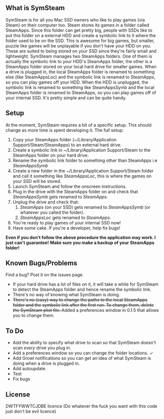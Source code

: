 ## What is SymSteam

SymSteam is for all you Mac SSD owners who like to play games (via Steam) on their computer too. Steam stores its games in a folder called SteamApps. Since this folder can get pretty big, people with SSDs like to put this folder on a external HDD and create a symbolic link to it where the folder used to be on the SSD. This is awesome for big games, but smaller, puzzle like games will be unplayable if you don't have your HDD on you. These are suited to being stored on your SSD since they're fairly small and lightweight. SymSteam manages two SteamApps folders. One of them is actually the symbolic link to your HDD's SteamApps folder, the other is a SteamApps folder stored on your local hard drive for smaller games. When a drive is plugged in, the local SteamApps folder is renamed to something else (like SteamAppsLoc) and the symbolic link is renamed to SteamApps, so you can play games off your HDD. When the HDD is unplugged, the symbolic link is renamed to something like SteamAppsSymb and the local SteamApps folder is renamed to SteamApps, so you can play games off of your internal SSD. It's pretty simple and can be quite handy. 

## Setup

At the moment, SymSteam requires a bit of a specific setup. This should change as more time is spent developing it. The full setup:

1. Copy your SteamApps folder (~/Library/Application Support/Steam/SteamApps) to an external hard drive. 
2. Create a symbolic link in ~/Library/Application Support/Steam to the SteamApps folder on your hard drive.
3. Rename the symbolic link folder to something other than SteamApps i.e *SteamAppsSymb*
4. Create a new folder in the ~/Library/Application Support/Steam folder and call it something like *SteamAppsLoc*, this is where the games on your SSD will be stored.
5. Launch SymSteam and follow the onscreen instructions. 
6. Plug in the drive with the SteamApps folder on and check that *SteamAppsSymb* gets renamed to *SteamApps*. 
7. Unplug the drive and check that:
	1. *SteamApps* (on your SSD) gets renamed to *SteamAppsSymb* (or whatever you called the folder). 
	2. *SteamAppsLoc* gets renamed to *SteamApps*.
8. You're ready to play games of your internal SSD now! 
9. Have some cake. If you're a developer, help fix bugs!

**Even if you don't follow the above procedure the application may work. I just can't guarantee!**
**Make sure you make a backup of your SteamApps folder!**

## Known Bugs/Problems

Find a bug? Post it on the issues page.

- If your hard drive has a lot of files on it, it will take a while for SymSteam to detect the SteamApps folder and hence rename the symbolic link. 
- There's no way of knowing what SymSteam is doing. 
- <del>There's no (easy) way to change the paths to the local SteamApps folder and the symbolic link after the first run. To change them, delete the SymSteam plist file. </del> Added a preferences window in 0.1.5 that allows you to change them.

## To Do

- Add the ability to specify what drive to scan so that SymSteam doesn't scan *every* drive you plug in.
- Add a preferences window so you can change the folder locations. ✓
- Add Growl notifications so you can get an idea of what SymSteam is doing when a drive is plugged in. 
- Add autoupdate.
- Test
- Fix bugs

## License

DWTFYWWTCJDBE licence (Do whatever the fuck you want with this code just don't be evil licence)